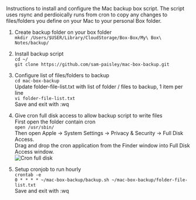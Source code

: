 Instructions to install and configure the Mac backup box script. The script uses rsync and perdioically runs from cron to copy any changes to files/folders you define on your Mac to your personal Box folder.

1. Create backup folder on your box folder\
```mkdir /Users/$USER/Library/CloudStorage/Box-Box/My\ Box\ Notes/backup/```

2. Install backup script\
```cd ~/```\
```git clone https://github.com/sam-paisley/mac-box-backup.git```

3. Configure list of files/folders to backup\
```cd mac-box-backup```\
Update folder-file-list.txt with list of folder / files to backup, 1 item per line\
```vi folder-file-list.txt```\
Save and exit with :wq

4. Give cron full disk access to allow backup script to write files\
First open the folder contain cron\
```open /usr/sbin/```\
Then open Apple -> System Settings -> Privacy & Security -> Full Disk Access.\
Drag and drop the cron application from the Finder window into Full Disk Access window.\
![Cron full disk](/image/cron-full-disk.png)

5. Setup cronjob to run hourly\
```crontab -e```\
```0 * * * * ~/mac-box-backup/backup.sh ~/mac-box-backup/folder-file-list.txt```\
Save and exit with :wq
